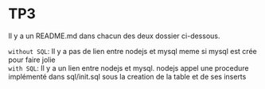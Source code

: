 # TP3

Il y a un README.md dans chacun des deux dossier ci-dessous.

`without SQL`: Il y a pas de lien entre nodejs et mysql meme si mysql est crée pour faire jolie<br />
`with SQL`: Il y a un lien entre nodejs et mysql. nodejs appel une procedure implémenté dans sql/init.sql sous la creation de la table et de ses inserts
